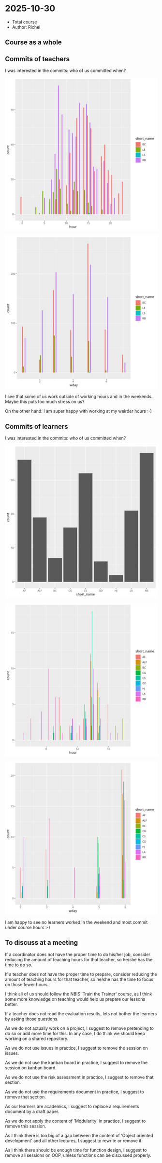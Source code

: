 # 2025-10-30

- Total course
- Author: Richel

## Course as a whole



## Commits of teachers

I was interested in the commits: who of us committed when?

![Commits per hour](commit_hours.png)

![Commits per day of the week](commit_wdays.png)

I see that some of us work outside of working hours
and in the weekends. Maybe this puts too much stress on us?

On the other hand: I am super happy with working at my weirder hours :-)

## Commits of learners

I was interested in the commits: who of us committed when?

![Number of commits](learners_n_commits.png)

![The hours commits are done](learners_commit_hours.png)

![The weekdays that commits are done](learners_commit_wdays.png)

I am happy to see no learners worked in the weekend
and most commit under course hours :-)

## To discuss at a meeting

If a coordinator does not have the proper time to do his/her job,
consider reducing the amount of teaching hours for that
teacher, so he/she has the time to do so.

If a teacher does not have the proper time to prepare,
consider reducing the amount of teaching hours for that
teacher, so he/she has the time to focus on those fewer hours.

I think all of us should follow the NBIS 'Train the Trainer' course,
as I think some more knowledge on teaching would help us prepare our lessons
better.

If a teacher does not read the evaluation results,
lets not bother the learners by asking those questions.

As we do not actually work on a project,
I suggest to remove pretending to do so
or add more time for this.
In any case, I do think we should keep working on a shared repository.

As we do not use issues in practice,
I suggest to remove the session on issues.

As we do not use the kanban board in practice,
I suggest to remove the session on kanban board.

As we do not use the risk assessment in practice,
I suggest to remove that section.

As we do not use the requirements document in practice,
I suggest to remove that section.

As our learners are academics,
I suggest to replace a requirements document
by a draft paper.

As we do not apply the content of 'Modularity' in practice,
I suggest to remove this session.

As I think there is too big of a gap between the content of 'Object oriented
development' and all other lectures, I suggest to rewrite or remove it.

As I think there should be enough time for function design,
I suggest to remove all sessions on OOP, unless functions can be
discussed properly.
